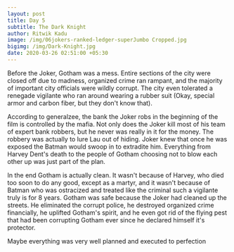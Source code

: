 ```yaml
---
layout: post
title: Day 5
subtitle: The Dark Knight
author: Ritwik Kadu
image: /img/06jokers-ranked-ledger-superJumbo Cropped.jpg
bigimg: /img/Dark-Knight.jpg
date: 2020-03-26 02:51:00 +05:30
---
```

Before the Joker, Gotham was a mess. Entire sections of the city were closed off due to madness, organized crime ran rampant, and the majority of important city officials were wildly corrupt. The city even tolerated a renegade vigilante who ran around wearing a rubber suit (Okay, special armor and carbon fiber, but they don't know that).

According to generalzee, the bank the Joker robs in the beginning of the film is controlled by the mafia. Not only does the Joker kill most of his team of expert bank robbers, but he never was really in it for the money. The robbery was actually to lure Lau out of hiding. Joker knew that once he was exposed the Batman would swoop in to extradite him. Everything from Harvey Dent's death to the people of Gotham choosing not to blow each other up was just part of the plan.

In the end Gotham is actually clean. It wasn't because of Harvey, who died too soon to do any good, except as a martyr, and it wasn't because of Batman who was ostracized and treated like the criminal such a vigilante truly is for 8 years. Gotham was safe because the Joker had cleaned up the streets. He eliminated the corrupt police, he destroyed organized crime financially, he uplifted Gotham's spirit, and he even got rid of the flying pest that had been corrupting Gotham ever since he declared himself it's protector.

Maybe everything was very well planned and executed to perfection 
